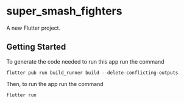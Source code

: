 # super_smash_fighters

A new Flutter project.

## Getting Started

To generate the code needed to run this app run the command

```
flutter pub run build_runner build --delete-conflicting-outputs
```

Then, to run the app run the command

```
flutter run
```
